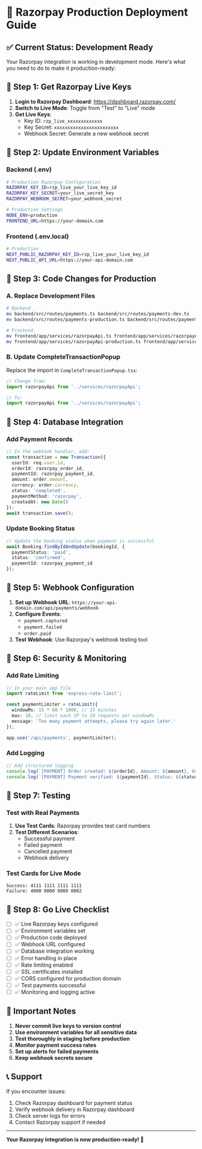 # 🚀 Razorpay Production Deployment Guide

## ✅ **Current Status: Development Ready**
Your Razorpay integration is working in development mode. Here's what you need to do to make it production-ready:

## 🔧 **Step 1: Get Razorpay Live Keys**

1. **Login to Razorpay Dashboard**: https://dashboard.razorpay.com/
2. **Switch to Live Mode**: Toggle from "Test" to "Live" mode
3. **Get Live Keys**:
   - Key ID: `rzp_live_xxxxxxxxxxxxx`
   - Key Secret: `xxxxxxxxxxxxxxxxxxxxxxxx`
   - Webhook Secret: Generate a new webhook secret

## 🔧 **Step 2: Update Environment Variables**

### Backend (.env)
```bash
# Production Razorpay Configuration
RAZORPAY_KEY_ID=rzp_live_your_live_key_id
RAZORPAY_KEY_SECRET=your_live_secret_key
RAZORPAY_WEBHOOK_SECRET=your_webhook_secret

# Production Settings
NODE_ENV=production
FRONTEND_URL=https://your-domain.com
```

### Frontend (.env.local)
```bash
# Production
NEXT_PUBLIC_RAZORPAY_KEY_ID=rzp_live_your_live_key_id
NEXT_PUBLIC_API_URL=https://your-api-domain.com
```

## 🔧 **Step 3: Code Changes for Production**

### A. Replace Development Files
```bash
# Backend
mv backend/src/routes/payments.ts backend/src/routes/payments-dev.ts
mv backend/src/routes/payments-production.ts backend/src/routes/payments.ts

# Frontend
mv frontend/app/services/razorpayApi.ts frontend/app/services/razorpayApi-dev.ts
mv frontend/app/services/razorpayApi-production.ts frontend/app/services/razorpayApi.ts
```

### B. Update CompleteTransactionPopup
Replace the import in `CompleteTransactionPopup.tsx`:
```typescript
// Change from:
import razorpayApi from '../services/razorpayApi';

// To:
import razorpayApi from '../services/razorpayApi';
```

## 🔧 **Step 4: Database Integration**

### Add Payment Records
```typescript
// In the webhook handler, add:
const transaction = new Transaction({
  userId: req.user.id,
  orderId: razorpay_order_id,
  paymentId: razorpay_payment_id,
  amount: order.amount,
  currency: order.currency,
  status: 'completed',
  paymentMethod: 'razorpay',
  createdAt: new Date()
});
await transaction.save();
```

### Update Booking Status
```typescript
// Update the booking status when payment is successful
await Booking.findByIdAndUpdate(bookingId, {
  paymentStatus: 'paid',
  status: 'confirmed',
  paymentId: razorpay_payment_id
});
```

## 🔧 **Step 5: Webhook Configuration**

1. **Set up Webhook URL**: `https://your-api-domain.com/api/payments/webhook`
2. **Configure Events**:
   - `payment.captured`
   - `payment.failed`
   - `order.paid`
3. **Test Webhook**: Use Razorpay's webhook testing tool

## 🔧 **Step 6: Security & Monitoring**

### Add Rate Limiting
```typescript
// In your main app file
import rateLimit from 'express-rate-limit';

const paymentLimiter = rateLimit({
  windowMs: 15 * 60 * 1000, // 15 minutes
  max: 10, // limit each IP to 10 requests per windowMs
  message: 'Too many payment attempts, please try again later.'
});

app.use('/api/payments', paymentLimiter);
```

### Add Logging
```typescript
// Add structured logging
console.log(`[PAYMENT] Order created: ${orderId}, Amount: ${amount}, User: ${userId}`);
console.log(`[PAYMENT] Payment verified: ${paymentId}, Status: ${status}`);
```

## 🔧 **Step 7: Testing**

### Test with Real Payments
1. **Use Test Cards**: Razorpay provides test card numbers
2. **Test Different Scenarios**:
   - Successful payment
   - Failed payment
   - Cancelled payment
   - Webhook delivery

### Test Cards for Live Mode
```
Success: 4111 1111 1111 1111
Failure: 4000 0000 0000 0002
```

## 🔧 **Step 8: Go Live Checklist**

- [ ] ✅ Live Razorpay keys configured
- [ ] ✅ Environment variables set
- [ ] ✅ Production code deployed
- [ ] ✅ Webhook URL configured
- [ ] ✅ Database integration working
- [ ] ✅ Error handling in place
- [ ] ✅ Rate limiting enabled
- [ ] ✅ SSL certificates installed
- [ ] ✅ CORS configured for production domain
- [ ] ✅ Test payments successful
- [ ] ✅ Monitoring and logging active

## 🚨 **Important Notes**

1. **Never commit live keys to version control**
2. **Use environment variables for all sensitive data**
3. **Test thoroughly in staging before production**
4. **Monitor payment success rates**
5. **Set up alerts for failed payments**
6. **Keep webhook secrets secure**

## 📞 **Support**

If you encounter issues:
1. Check Razorpay dashboard for payment status
2. Verify webhook delivery in Razorpay dashboard
3. Check server logs for errors
4. Contact Razorpay support if needed

---

**Your Razorpay integration is now production-ready! 🎉**




















